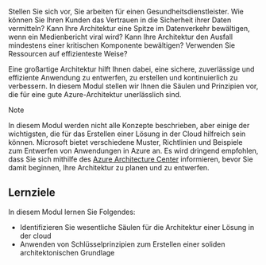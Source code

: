 Stellen Sie sich vor, Sie arbeiten für einen Gesundheitsdienstleister. Wie können Sie Ihren Kunden das Vertrauen in die Sicherheit ihrer Daten vermitteln? Kann Ihre Architektur eine Spitze im Datenverkehr bewältigen, wenn ein Medienbericht viral wird? Kann Ihre Architektur den Ausfall mindestens einer kritischen Komponente bewältigen? Verwenden Sie Ressourcen auf effizienteste Weise?

Eine großartige Architektur hilft Ihnen dabei, eine sichere, zuverlässige und effiziente Anwendung zu entwerfen, zu erstellen und kontinuierlich zu verbessern. In diesem Modul stellen wir Ihnen die Säulen und Prinzipien vor, die für eine gute Azure-Architektur unerlässlich sind.

> [!NOTE]
> In diesem Modul werden nicht alle Konzepte beschrieben, aber einige der wichtigsten, die für das Erstellen einer Lösung in der Cloud hilfreich sein können. Microsoft bietet verschiedene Muster, Richtlinien und Beispiele zum Entwerfen von Anwendungen in Azure an. Es wird dringend empfohlen, dass Sie sich mithilfe des [Azure Architecture Center](https://docs.microsoft.com/azure/architecture/) informieren, bevor Sie damit beginnen, Ihre Architektur zu planen und zu entwerfen.

## <a name="learning-objectives"></a>Lernziele

In diesem Modul lernen Sie Folgendes:

- Identifizieren Sie wesentliche Säulen für die Architektur einer Lösung in der cloud
- Anwenden von Schlüsselprinzipien zum Erstellen einer soliden architektonischen Grundlage